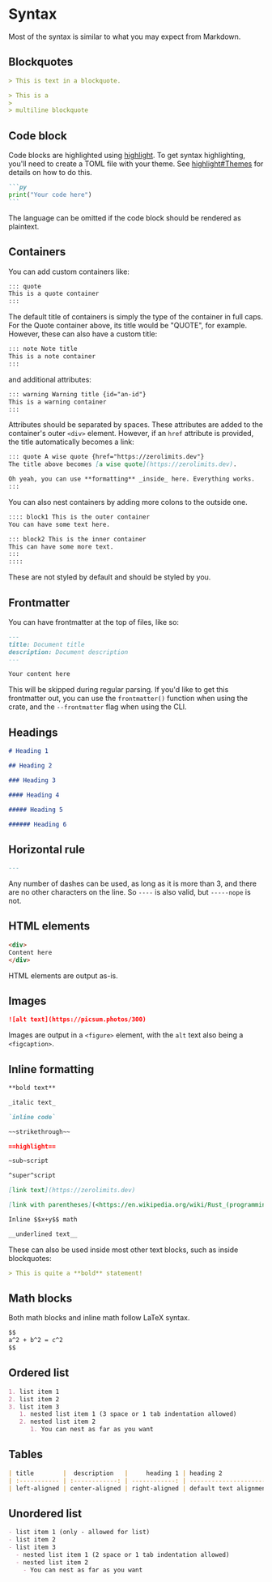 # Syntax

Most of the syntax is similar to what you may expect from Markdown.

## Blockquotes

```md
> This is text in a blockquote.

> This is a
>
> multiline blockquote
```

## Code block

Code blocks are highlighted using [highlight](https://gitlab.com/noClaps/highlight). To get syntax highlighting, you'll need to create a TOML file with your theme. See [highlight#Themes](https://gitlab.com/noClaps/highlight#themes) for details on how to do this.

````md
```py
print("Your code here")
```
````

The language can be omitted if the code block should be rendered as plaintext.

## Containers

You can add custom containers like:

```md
::: quote
This is a quote container
:::
```

The default title of containers is simply the type of the container in full caps. For the Quote container above, its title would be "QUOTE", for example. However, these can also have a custom title:

```md
::: note Note title
This is a note container
:::
```

and additional attributes:

```md
::: warning Warning title {id="an-id"}
This is a warning container
:::
```

Attributes should be separated by spaces. These attributes are added to the container's outer `<div>` element. However, if an `href` attribute is provided, the title automatically becomes a link:

```md
::: quote A wise quote {href="https://zerolimits.dev"}
The title above becomes [a wise quote](https://zerolimits.dev).

Oh yeah, you can use **formatting** _inside_ here. Everything works.
:::
```

You can also nest containers by adding more colons to the outside one.

```md
:::: block1 This is the outer container
You can have some text here.

::: block2 This is the inner container
This can have some more text.
:::
::::
```

These are not styled by default and should be styled by you.

## Frontmatter

You can have frontmatter at the top of files, like so:

```md
---
title: Document title
description: Document description
---

Your content here
```

This will be skipped during regular parsing. If you'd like to get this frontmatter out, you can use the `frontmatter()` function when using the crate, and the `--frontmatter` flag when using the CLI.

## Headings

```md
# Heading 1

## Heading 2

### Heading 3

#### Heading 4

##### Heading 5

###### Heading 6
```

## Horizontal rule

```md
---
```

Any number of dashes can be used, as long as it is more than 3, and there are no other characters on the line. So `----` is also valid, but `-----nope` is not.

## HTML elements

```md
<div>
Content here
</div>
```

HTML elements are output as-is.

## Images

```md
![alt text](https://picsum.photos/300)
```

Images are output in a `<figure>` element, with the `alt` text also being a `<figcaption>`.

## Inline formatting

```md
**bold text**

_italic text_

`inline code`

~~strikethrough~~

==highlight==

~sub~script

^super^script

[link text](https://zerolimits.dev)

[link with parentheses](<https://en.wikipedia.org/wiki/Rust_(programming_language)>)

Inline $$x+y$$ math

__underlined text__
```

These can also be used inside most other text blocks, such as inside blockquotes:

```md
> This is quite a **bold** statement!
```

## Math blocks

Both math blocks and inline math follow LaTeX syntax.

```md
$$
a^2 + b^2 = c^2
$$
```

## Ordered list

```md
1. list item 1
2. list item 2
3. list item 3
   1. nested list item 1 (3 space or 1 tab indentation allowed)
   2. nested list item 2
      1. You can nest as far as you want
```

## Tables

```md
| title        |  description   |     heading 1 | heading 2              |
| :----------- | :------------: | ------------: | ---------------------- |
| left-aligned | center-aligned | right-aligned | default text alignment |
```

## Unordered list

```md
- list item 1 (only - allowed for list)
- list item 2
- list item 3
  - nested list item 1 (2 space or 1 tab indentation allowed)
  - nested list item 2
    - You can nest as far as you want
```
